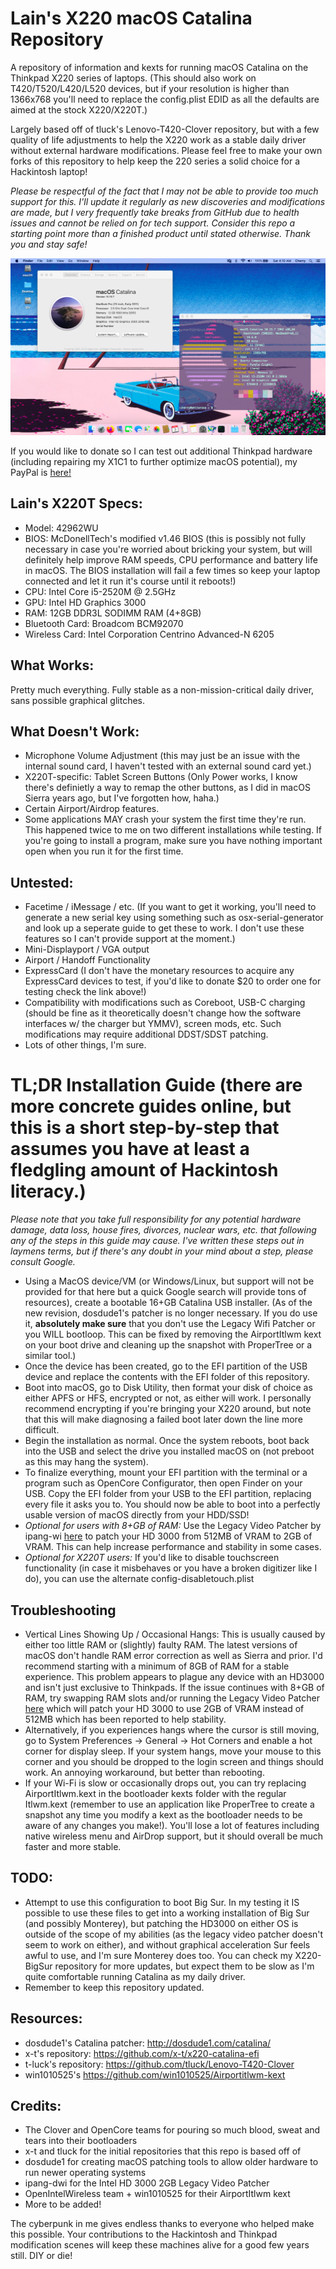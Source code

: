 # Lain's X220 macOS Catalina Repository
A repository of information and kexts for running macOS Catalina on the Thinkpad X220 series of laptops. (This should also work on T420/T520/L420/L520 devices, but if your resolution is higher than 1366x768 you'll need to replace the config.plist EDID as all the defaults are aimed at the stock X220/X220T.)

Largely based off of tluck's Lenovo-T420-Clover repository, but with a few quality of life adjustments to help the X220 work as a stable daily driver without external hardware modifications. Please feel free to make your own forks of this repository to help keep the 220 series a solid choice for a Hackintosh laptop!

*Please be respectful of the fact that I may not be able to provide too much support for this. I'll update it regularly as new discoveries and modifications are made, but I very frequently take breaks from GitHub due to health issues and cannot be relied on for tech support. Consider this repo a starting point more than a finished product until stated otherwise. Thank you and stay safe!*

![Screenshot from my trusty X220 running Catalina!](x220catalina.png)

If you would like to donate so I can test out additional Thinkpad hardware (including repairing my X1C1 to further optimize macOS potential), my PayPal is [here!](https://www.paypal.com/donate/?cmd=_s-xclick&hosted_button_id=8GF4A3XS7ZHFY) 

## Lain's X220T Specs:
- Model: 42962WU
- BIOS: McDonellTech's modified v1.46 BIOS (this is possibly not fully necessary in case you're worried about bricking your system, but will definitely help improve RAM speeds, CPU performance and battery life in macOS. The BIOS installation will fail a few times so keep your laptop connected and let it run it's course until it reboots!)
- CPU: Intel Core i5-2520M @ 2.5GHz
- GPU: Intel HD Graphics 3000 
- RAM: 12GB DDR3L SODIMM RAM (4+8GB)
- Bluetooth Card: Broadcom BCM92070
- Wireless Card: Intel Corporation Centrino Advanced-N 6205 

## What Works:
Pretty much everything. Fully stable as a non-mission-critical daily driver, sans possible graphical glitches.

## What Doesn't Work:
- Microphone Volume Adjustment (this may just be an issue with the internal sound card, I haven't tested with an external sound card yet.)
- X220T-specific: Tablet Screen Buttons (Only Power works, I know there's definietly a way to remap the other buttons, as I did in macOS Sierra years ago, but I've forgotten how, haha.)
- Certain Airport/Airdrop features.
- Some applications MAY crash your system the first time they're run. This happened twice to me on two different installations while testing. If you're going to install a program, make sure you have nothing important open when you run it for the first time. 

## Untested:
- Facetime / iMessage / etc. (If you want to get it working, you'll need to generate a new serial key using something such as osx-serial-generator and look up a seperate guide to get these to work. I don't use these features so I can't provide support at the moment.)
- Mini-Displayport / VGA output
- Airport / Handoff Functionality
- ExpressCard (I don't have the monetary resources to acquire any ExpressCard devices to test, if you'd like to donate $20 to order one for testing check the link above!)
- Compatibility with modifications such as Coreboot, USB-C charging (should be fine as it theoretically doesn't change how the software interfaces w/ the charger but YMMV), screen mods, etc. Such modifications may require additional DDST/SDST patching.
- Lots of other things, I'm sure. 

# TL;DR Installation Guide (there are more concrete guides online, but this is a short step-by-step that assumes you have at least a fledgling amount of Hackintosh literacy.)

*Please note that you take full responsibility for any potential hardware damage, data loss, house fires, divorces, nuclear wars, etc. that following any of the steps in this guide may cause. I've written these steps out in laymens terms, but if there's any doubt in your mind about a step, please consult Google.* 

- Using a MacOS device/VM (or Windows/Linux, but support will not be provided for that here but a quick Google search will provide tons of resources), create a bootable 16+GB Catalina USB installer. (As of the new revision, dosdude1's patcher is no longer necessary. If you do use it, **absolutely make sure** that you don't use the Legacy Wifi Patcher or you WILL bootloop. This can be fixed by removing the AirportItlwm kext on your boot drive and cleaning up the snapshot with ProperTree or a similar tool.)
- Once the device has been created, go to the EFI partition of the USB device and replace the contents with the EFI folder of this repository.
- Boot into macOS, go to Disk Utility, then format your disk of choice as either APFS or HFS, encrypted or not, as either will work. I personally recommend encrypting if you're bringing your X220 around, but note that this will make diagnosing a failed boot later down the line more difficult. 
- Begin the installation as normal. Once the system reboots, boot back into the USB and select the drive you installed macOS on (not preboot as this may hang the system).
- To finalize everything, mount your EFI partition with the terminal or a program such as OpenCore Configurator, then open Finder on your USB. Copy the EFI folder from your USB to the EFI partition, replacing every file it asks you to. You should now be able to boot into a perfectly usable version of macOS directly from your HDD/SSD!
- *Optional for users with 8+GB of RAM:* Use the Legacy Video Patcher by ipang-wi [here](https://github.com/ipang-dwi/efi-catalina/releases/tag/09.20) to patch your HD 3000 from 512MB of VRAM to 2GB of VRAM. This can help increase performance and stability in some cases. 
- *Optional for X220T users:* If you'd like to disable touchscreen functionality (in case it misbehaves or you have a broken digitizer like I do), you can use the alternate config-disabletouch.plist 

## Troubleshooting
- Vertical Lines Showing Up / Occasional Hangs: This is usually caused by either too little RAM or (slightly) faulty RAM. The latest versions of macOS don't handle RAM error correction as well as Sierra and prior. I'd recommend starting with a minimum of 8GB of RAM for a stable experience. This problem appears to plague any device with an HD3000 and isn't just exclusive to Thinkpads. If the issue continues with 8+GB of RAM, try swapping RAM slots and/or running the Legacy Video Patcher [here](https://github.com/ipang-dwi/efi-catalina/releases/tag/09.20) which will patch your HD 3000 to use 2GB of VRAM instead of 512MB which has been reported to help stability. 
- Alternatively, if you experiences hangs where the cursor is still moving, go to System Preferences -> General -> Hot Corners and enable a hot corner for display sleep. If your system hangs, move your mouse to this corner and you should be dropped to the login screen and things should work. An annoying workaround, but better than rebooting. 
- If your Wi-Fi is slow or occasionally drops out, you can try replacing AirportItlwm.kext in the bootloader kexts folder with the regular Itlwm.kext (remember to use an application like ProperTree to create a snapshot any time you modify a kext as the bootloader needs to be aware of any changes you make!). You'll lose a lot of features including native wireless menu and AirDrop support, but it should overall be much faster and more stable. 

## TODO:
- Attempt to use this configuration to boot Big Sur. In my testing it IS possible to use these files to get into a working installation of Big Sur (and possibly Monterey), but patching the HD3000 on either OS is outside of the scope of my abilities (as the legacy video patcher doesn't seem to work on either), and without graphical acceleration Sur feels awful to use, and I'm sure Monterey does too. You can check my X220-BigSur repository for more updates, but expect them to be slow as I'm quite comfortable running Catalina as my daily driver.
- Remember to keep this repository updated.

## Resources:
- dosdude1's Catalina patcher: http://dosdude1.com/catalina/
- x-t's repository: https://github.com/x-t/x220-catalina-efi
- t-luck's repository: https://github.com/tluck/Lenovo-T420-Clover
- win1010525's https://github.com/win1010525/Airportitlwm-kext


## Credits:
- The Clover and OpenCore teams for pouring so much blood, sweat and tears into their bootloaders
- x-t and tluck for the initial repositories that this repo is based off of
- dosdude1 for creating macOS patching tools to allow older hardware to run newer operating systems
- ipang-dwi for the Intel HD 3000 2GB Legacy Video Patcher
- OpenIntelWireless team + win1010525 for their AirportItlwm kext
- More to be added!

The cyberpunk in me gives endless thanks to everyone who helped make this possible. Your contributions to the Hackintosh and Thinkpad modification scenes will keep these machines alive for a good few years still. DIY or die!
